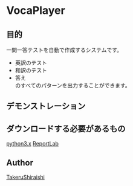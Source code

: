 VocaPlayer
====

## 目的

一問一答テストを自動で作成するシステムです。 
- 英訳のテスト 
- 和訳のテスト 
- 答え  
のすべてのパターンを出力することができます。

## デモンストレーション

## ダウンロードする必要があるもの
[python3.x](https://www.python.org/)
[ReportLab](https://www.reportlab.com/)

## Author

[TakeruShiraishi](https://github.com/TakeruShiraishi)
